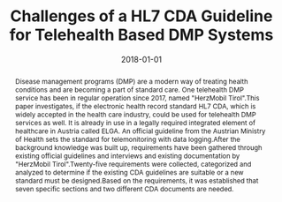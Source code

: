 ---
abstract: Disease management programs (DMP) are a modern way of treating health conditions
  and are becoming a part of standard care. One telehealth DMP service has been in
  regular operation since 2017, named "HerzMobil Tirol".This paper investigates, if
  the electronic health record standard HL7 CDA, which is widely accepted in the health
  care industry, could be used for telehealth DMP services as well. It is already
  in use in a legally required integrated element of healthcare in Austria called
  ELGA. An official guideline from the Austrian Ministry of Health sets the standard
  for telemonitoring with data logging.After the background knowledge was built up,
  requirements have been gathered through existing official guidelines and interviews
  and existing documentation by "HerzMobil Tirol".Twenty-five requirements were collected,
  categorized and analyzed to determine if the existing CDA guidelines are suitable
  or a new standard must be designed.Based on the requirements, it was established
  that seven specific sections and two different CDA documents are needed.
authors:
- Nikola Tanjga
- René Baranyi
- Thomas Grechenig
- Christian Gossy
- Robert Modre
- Peter Kastner
- Stefan Welte
date: '2018-01-01'
featured: false
publication_types:
- '2'
publishDate: '2018-01-01'
title: Challenges of a HL7 CDA Guideline for Telehealth Based DMP Systems
url_pdf: ''
---